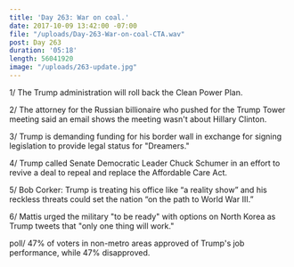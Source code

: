```yaml
---
title: 'Day 263: War on coal.'
date: 2017-10-09 13:42:00 -07:00
file: "/uploads/Day-263-War-on-coal-CTA.wav"
post: Day 263
duration: '05:18'
length: 56041920
image: "/uploads/263-update.jpg"
---
```


1/ The Trump administration will roll back the Clean Power Plan.

2/ The attorney for the Russian billionaire who pushed for the Trump Tower meeting said an email shows the meeting wasn't about Hillary Clinton.

3/ Trump is demanding funding for his border wall in exchange for signing legislation to provide legal status for "Dreamers."

4/ Trump called Senate Democratic Leader Chuck Schumer in an effort to revive a deal to repeal and replace the Affordable Care Act.

5/ Bob Corker: Trump is treating his office like “a reality show” and his reckless threats could set the nation “on the path to World War III.”

6/ Mattis urged the military "to be ready" with options on North Korea as Trump tweets that "only one thing will work."

poll/ 47% of voters in non-metro areas approved of Trump's job performance, while 47% disapproved.